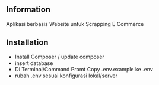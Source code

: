 ## Information
Aplikasi berbasis Website untuk Scrapping E Commerce

## Installation
- Install Composer / update composer
- insert database
- Di Terminal/Command Promt Copy .env.example ke .env
- rubah .env sesuai konfigurasi lokal/server